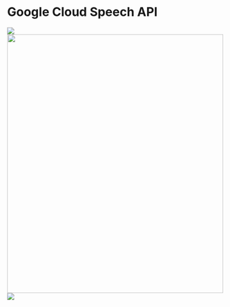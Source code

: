 # Google Cloud Speech API  

<img src=https://github.com/RubensZimbres/Repo-2018/blob/master/Google-Cloud-Speech-API/Pictures/speech_api.png>  

<img src=https://github.com/RubensZimbres/Repo-2018/blob/master/Google-Cloud-Speech-API/Pictures/sound.png width="500" height="600">  

<img src=https://github.com/RubensZimbres/Repo-2018/blob/master/Google-Cloud-Speech-API/Pictures/gimp.png>
